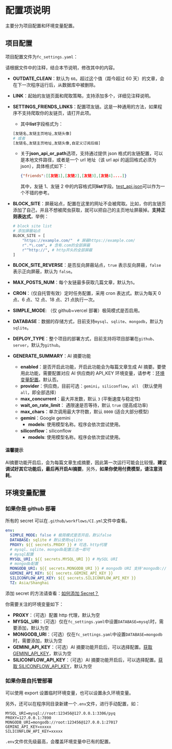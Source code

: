 # 配置项说明

主要分为项目配置和环境变量配置。

## 项目配置

项目配置文件为`fc_settings.yaml`：

请根据文件中的注释，结合本节说明，修改其中的内容。

- **OUTDATE_CLEAN**：默认为 `60`。超过这个值（距今超过 60 天）的文章，会在下一次程序运行后，从数据库中被删除。

- **LINK**：起始的友链页面和爬取策略，支持添加多个，详细见注释说明。

- **SETTINGS_FRIENDS_LINKS**：配置项友链。这是一种通用的方法，如果程序不支持爬取你的友链页，请打开此项。

  - 其中**list**字段格式为：

  ```python
  [友链名,友链主页地址,友链头像]
  # 或者
  [友链名,友链主页地址,友链头像,自定义订阅后缀]
  ```

  - 关于**json_api_or_path**选项，支持通过提供 json 格式的友链配置，可以是本地文件路径，或者是一个 url 地址（该 url api 的返回格式必须为 json），具体格式如下：

    ```json
    {"friends":[[友链1],[友链2],[友链3],[友链4]....]}
    ```

    其中，友链 1、友链 2 中的内容格式同**list**字段。[test_api.json](https://github.com/Rock-Candy-Tea/hexo-circle-of-friends/blob/main/tests/test_api.json)可以作为一个不错的参考。

- **BLOCK_SITE**：屏蔽站点，配置在这里的网址不会被爬取。比如，你的友链页添加了自己，并且不想被爬虫获取，就可以把自己的主页地址屏蔽掉。**支持正则表达式**，举例：
  ```python
  # block site list
  # 添加屏蔽站点
  BLOCK_SITE = [
      "https://example.com/"  # 屏蔽https://example.com/
      r".*\.com", # 含有.com的全部屏蔽
      r"^http://", # http开头的全部屏蔽
  ]
  ```
- **BLOCK_SITE_REVERSE**：是否反向屏蔽站点，`true` 表示反向屏蔽，`false` 表示正向屏蔽，默认为 `false`。

- **MAX_POSTS_NUM**：每个友链最多获取几篇文章，默认为`5`。

- **CRON**：（仅自托管有效）定时任务配置，采用 cron 表达式。默认为每天 0 点、6 点、12 点、18 点、21 点执行一次。
- **SIMPLE_MODE**: （仅 github+vercel 部署）极简模式是否启用。

- **DATABASE**：数据的存储方式，目前支持`mysql`、`sqlite`、`mongodb`，默认为`sqlite`。

- **DEPLOY_TYPE**：整个项目的部署方式，目前支持将项目部署在`github`、`server`，默认为`github`。

- **GENERATE_SUMMARY**：AI 摘要功能
  - **enabled**：是否开启此功能，开启此功能会为每篇文章生成 AI 摘要。要使用此功能，需要配置对应 AI 供应商的 API_KEY 环境变量，请参考：[环境变量配置](#环境变量配置)。默认否。
  - **provider**：供应商，目前可选：`gemini`，`siliconflow`，`all` （默认使用 `all`，即全部选择）
  - **max_concurrent**：最大并发数，默认 `3` (平衡速度与稳定性)
  - **wait_on_rate_limit**： 遇限速是否等待，默认 `true` (提高成功率)
  - **max_chars**：单次调用最大字符数，默认 `8000` (适合大部分模型)
  - **gemini**：Google gemini
    - **models**: 使用模型名称。程序会依次尝试使用。
  - **siliconflow**：siliconflow
    - **models**: 使用模型名称。程序会依次尝试使用。

#### 温馨提示

AI摘要功能开启后，会为每篇文章生成摘要，因此第一次运行可能会比较慢。**建议调试好其它功能后，最后再开启AI摘要**。另外，**如果你使用付费模型，请注意消耗**。

## 环境变量配置

### 如果你是 github 部署

所有的 secret 可以在`.github/workflows/CI.yml`文件中查看。

```yaml
env:
  SIMPLE_MODE: false # 极简模式是否开启，默认false
  DATABASE: sqlite # 默认使用sqlite
  PROXY: ${{ secrets.PROXY }} # 可选，http代理
  # mysql、sqlite、mongodb配置三选一即可
  # mysql配置
  MYSQL_URI: ${{ secrets.MYSQL_URI }} # MySQL URI
  # mongodb配置
  MONGODB_URI: ${{ secrets.MONGODB_URI }} # mongodb URI 支持'mongodb://'和'mongodb+srv://'
  GEMINI_API_KEY: ${{ secrets.GEMINI_API_KEY }}
  SILICONFLOW_API_KEY: ${{ secrets.SILICONFLOW_API_KEY }}
  TZ: Asia/Shanghai
```

添加 secret 的方法请查看：[如何添加 Secret？](problems.md?id=如何添加Secret？)

你需要关注的环境变量如下：

- **PROXY**：（可选）配置 http 代理，默认为空
- **MYSQL_URI**：（可选）仅在`fc_settings.yaml`中设置`DATABASE=mysql`时，需要添加，默认为空
- **MONGODB_URI**：（可选）仅在`fc_settings.yaml`中设置`DATABASE=mongodb`时，需要添加，默认为空
- **GEMINI_API_KEY**：（可选）AI 摘要功能开启后，可以选择配置。[获取 GEMINI_API_KEY](https://ai.google.dev/gemini-api/docs/api-key?hl=zh-cn)，默认为空
- **SILICONFLOW_API_KEY**：（可选）AI 摘要功能开启后，可以选择配置。[获取 SILICONFLOW_API_KEY](https://cloud.siliconflow.cn/me/account/ak)，默认为空

### 如果你是自托管部署

可以使用 export 设置临时环境变量，也可以设置永久环境变量。

另外，还可以在程序同目录新建一个`.env`文件，进行手动配置，如：

```
MYSQL_URI=mysql://root:123456@127.0.0.1:3306/pyq
PROXY=127.0.0.1:7890
MONGODB_URI=mongodb://root:123456@127.0.0.1:27017
GEMINI_API_KEY=xxxxx
SILICONFLOW_API_KEY=xxxxx
```

`.env`文件优先级最高，会覆盖环境变量中已有的配置。
